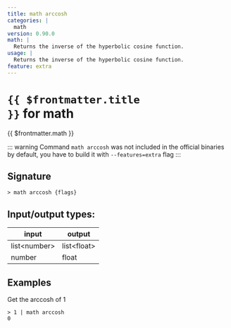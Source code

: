 ```yaml
---
title: math arccosh
categories: |
  math
version: 0.90.0
math: |
  Returns the inverse of the hyperbolic cosine function.
usage: |
  Returns the inverse of the hyperbolic cosine function.
feature: extra
---
```


<!-- This file is automatically generated. Please edit the command in https://github.com/nushell/nushell instead. -->

# <code>{{ $frontmatter.title }}</code> for math

<div class='command-title'>{{ $frontmatter.math }}</div>

::: warning
Command `math arccosh` was not included in the official binaries by default, you have to build it with `--features=extra` flag
:::

## Signature

`> math arccosh {flags} `

## Input/output types:

| input          | output        |
| -------------- | ------------- |
| list\<number\> | list\<float\> |
| number         | float         |

## Examples

Get the arccosh of 1

```nushell
> 1 | math arccosh
0
```
